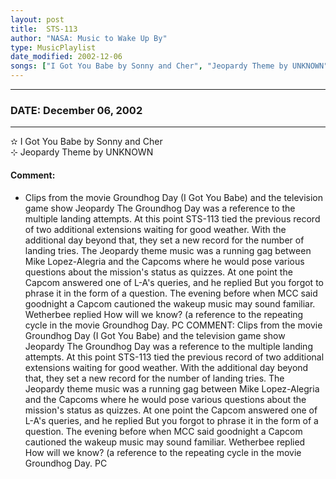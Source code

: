 ```yaml
---
layout: post
title:  STS-113
author: "NASA: Music to Wake Up By"
type: MusicPlaylist
date_modified: 2002-12-06
songs: ["I Got You Babe by Sonny and Cher", "Jeopardy Theme by UNKNOWN"]
---
```


----
### DATE: December 06, 2002
----
✫ I Got You Babe by Sonny and Cher  &nbsp;<br />
⊹ Jeopardy Theme by UNKNOWN

#### Comment:
* Clips from the movie Groundhog Day (I Got You Babe) and the television game show Jeopardy The Groundhog Day was a reference to the multiple landing attempts. At this point STS-113 tied the previous record of two additional extensions waiting for good weather. With the additional day beyond that, they set a new record for the number of landing tries. The Jeopardy theme music was a running gag between Mike Lopez-Alegria and the Capcoms where he would pose various questions about the mission's status as quizzes. At one point the Capcom answered one of L-A's queries, and he replied But you forgot to phrase it in the form of a question. The evening before when MCC said goodnight a Capcom cautioned the wakeup music may sound familiar. Wetherbee replied How will we know? (a reference to the repeating cycle in the movie Groundhog Day. PC
COMMENT: Clips from the movie Groundhog Day (I Got You Babe) and the television game show Jeopardy The Groundhog Day was a reference to the multiple landing attempts. At this point STS-113 tied the previous record of two additional extensions waiting for good weather. With the additional day beyond that, they set a new record for the number of landing tries. The Jeopardy theme music was a running gag between Mike Lopez-Alegria and the Capcoms where he would pose various questions about the mission's status as quizzes. At one point the Capcom answered one of L-A's queries, and he replied But you forgot to phrase it in the form of a question. The evening before when MCC said goodnight a Capcom cautioned the wakeup music may sound familiar. Wetherbee replied How will we know? (a reference to the repeating cycle in the movie Groundhog Day. PC



<br/>
<center>
	<a target="_blank"
	   href="https://twitter.com/intent/tweet?hashtags=Space,NASA,Playlist,NASAWakeupCalls,SpaceProgram&text={{ page.author}}, '{{ page.songs.first }}' {{ page.title }}, {{ page.date | date: '%B %d, %Y' }}. {{ site.url }}{{ page.url }}&via=nasawakeupcalls"><i class="fab fa-twitter" alt="Tweet this page" style="font-size: 1.3em;"></i></a>
	&nbsp; 	<i class="fas fa-user-astronaut" style="font-size: 1.5em;"></i> &nbsp;
    <a id="custom_amazon_link"
       type="amzn" search="#"
       category="popular music">
    <i class="fab fa-amazon" style="font-size: 1.3em;"></i></a>
</center>

<!-- Randomly resolve an individual entry from a song array -->
<script src="/assets/javascript/seedrandom.min.js"></script>
<script>
  var wake_me_up = ["I Got You Babe by Sonny and Cher", "Jeopardy Theme by UNKNOWN"];
  var prng = new Math.seedrandom();
  function randomSong() {
    song = wake_me_up[Math.floor(Math.random() * wake_me_up.length)];
    var amazon_link = document.getElementById("custom_amazon_link");
    amazon_link.setAttribute("search", song);
  }
  window.onload = randomSong();
</script>
